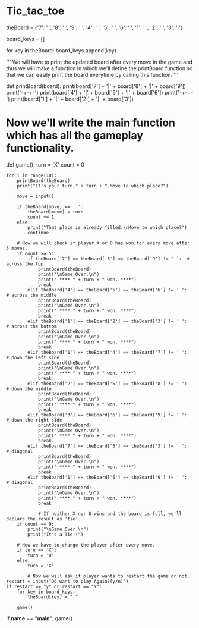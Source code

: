 # Tic_tac_toe
theBoard = {'7': ' ', '8': ' ', '9': ' ',
            '4': ' ', '5': ' ', '6': ' ',
            '1': ' ', '2': ' ', '3': ' '}

board_keys = []

for key in theBoard:
    board_keys.append(key)

''' We will have to print the updated board after every move in the game and 
    thus we will make a function in which we'll define the printBoard function
    so that we can easily print the board everytime by calling this function. '''


def printBoard(board):
    print(board['7'] + '|' + board['8'] + '|' + board['9'])
    print('-+-+-')
    print(board['4'] + '|' + board['5'] + '|' + board['6'])
    print('-+-+-')
    print(board['1'] + '|' + board['2'] + '|' + board['3'])


# Now we'll write the main function which has all the gameplay functionality.
def game():
    turn = 'X'
    count = 0

    for i in range(10):
        printBoard(theBoard)
        print("It's your turn," + turn + ".Move to which place?")

        move = input()

        if theBoard[move] == ' ':
            theBoard[move] = turn
            count += 1
        else:
            print("That place is already filled.\nMove to which place?")
            continue

        # Now we will check if player X or O has won,for every move after 5 moves.
        if count >= 5:
            if theBoard['7'] == theBoard['8'] == theBoard['9'] != ' ':  # across the top
                printBoard(theBoard)
                print("\nGame Over.\n")
                print(" **** " + turn + " won. ****")
                break
            elif theBoard['4'] == theBoard['5'] == theBoard['6'] != ' ':  # across the middle
                printBoard(theBoard)
                print("\nGame Over.\n")
                print(" **** " + turn + " won. ****")
                break
            elif theBoard['1'] == theBoard['2'] == theBoard['3'] != ' ':  # across the bottom
                printBoard(theBoard)
                print("\nGame Over.\n")
                print(" **** " + turn + " won. ****")
                break
            elif theBoard['1'] == theBoard['4'] == theBoard['7'] != ' ':  # down the left side
                printBoard(theBoard)
                print("\nGame Over.\n")
                print(" **** " + turn + " won. ****")
                break
            elif theBoard['2'] == theBoard['5'] == theBoard['8'] != ' ':  # down the middle
                printBoard(theBoard)
                print("\nGame Over.\n")
                print(" **** " + turn + " won. ****")
                break
            elif theBoard['3'] == theBoard['6'] == theBoard['9'] != ' ':  # down the right side
                printBoard(theBoard)
                print("\nGame Over.\n")
                print(" **** " + turn + " won. ****")
                break
            elif theBoard['7'] == theBoard['5'] == theBoard['3'] != ' ':  # diagonal
                printBoard(theBoard)
                print("\nGame Over.\n")
                print(" **** " + turn + " won. ****")
                break
            elif theBoard['1'] == theBoard['5'] == theBoard['9'] != ' ':  # diagonal
                printBoard(theBoard)
                print("\nGame Over.\n")
                print(" **** " + turn + " won. ****")
                break

                # If neither X nor O wins and the board is full, we'll declare the result as 'tie'.
        if count == 9:
            print("\nGame Over.\n")
            print("It's a Tie!!")

        # Now we have to change the player after every move.
        if turn == 'X':
            turn = 'O'
        else:
            turn = 'X'

            # Now we will ask if player wants to restart the game or not.
    restart = input("Do want to play Again?(y/n)")
    if restart == "y" or restart == "Y":
        for key in board_keys:
            theBoard[key] = " "

        game()


if __name__ == "__main__":
    game()
